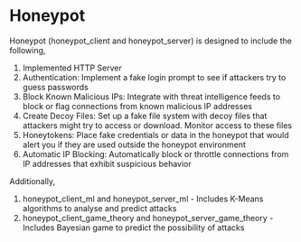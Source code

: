 # Honeypot

Honeypot (honeypot_client and honeypot_server) is designed to include the following,
1) Implemented HTTP Server
2) Authentication: Implement a fake login prompt to see if attackers try to guess passwords
3) Block Known Malicious IPs: Integrate with threat intelligence feeds to block or flag connections from known malicious IP addresses
4) Create Decoy Files: Set up a fake file system with decoy files that attackers might try to access or download. Monitor access to these files
5) Honeytokens: Place fake credentials or data in the honeypot that would alert you if they are used outside the honeypot environment
6) Automatic IP Blocking: Automatically block or throttle connections from IP addresses that exhibit suspicious behavior

Additionally,
1) honeypot_client_ml and honeypot_server_ml - Includes K-Means algorithms to analyse and predict attacks
2) honeypot_client_game_theory and honeypot_server_game_theory - Includes Bayesian game to predict the possibility of attacks
